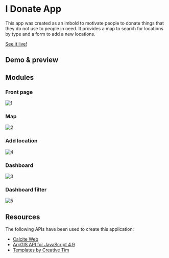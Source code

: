 # I Donate App 

This app was created as an imbold to motivate people to donate things that they do not use to people in need.
It provides a map to search for locations by type and a form to add a new locations.

[See it live!](https://ialixandroae.github.io/idonate/)

## Demo & preview



##  Modules

### Front page

![1](https://user-images.githubusercontent.com/18401030/47319260-db534880-d656-11e8-8048-87546c14f5b9.jpg)

### Map

![2](https://user-images.githubusercontent.com/18401030/47319273-e6a67400-d656-11e8-8fe4-af4e0a10ec42.jpg)

### Add location

![4](https://user-images.githubusercontent.com/18401030/47319364-2d946980-d657-11e8-95d0-dff248232053.jpg)

### Dashboard

![3](https://user-images.githubusercontent.com/18401030/47319295-f1610900-d656-11e8-987f-85ce0a26ec0b.jpg)


### Dashboard filter

![5](https://user-images.githubusercontent.com/18401030/47319377-38e79500-d657-11e8-9d98-d04389ca5b4e.jpg)


## Resources
The following APIs have been used to create this application:
* <a target="blank" href="http://esri.github.io/calcite-web/documentation/">Calcite Web</a>
* <a target="blank" href="https://developers.arcgis.com/javascript/">ArcGIS API for JavaScript 4.9</a>
* <a target="blank" href="https://www.creative-tim.com/">Templates by Creative Tim</a>
